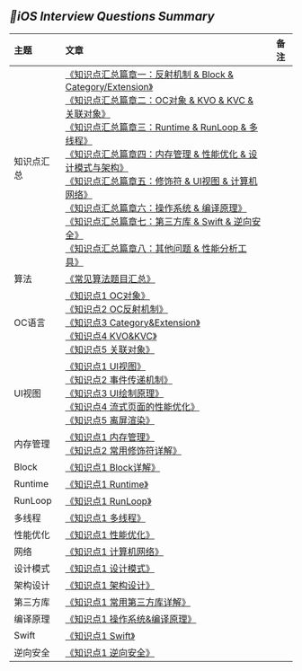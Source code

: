 
## *📖iOS Interview Questions Summary*
|主题|文章|备注|
|:---|:--|:---:
知识点汇总|[《知识点汇总篇章一：反射机制 & Block & Category/Extension》](https://github.com/baohenglin/iOS-Interview-Question/blob/master/Article/iOSInterviewQuestionsSummary.md)<br>[《知识点汇总篇章二：OC对象 & KVO & KVC & 关联对象》](https://github.com/baohenglin/iOS-Interview-Question/blob/master/Article/iOSInterviewQuestionsSummaryTwo.md)<br>[《知识点汇总篇章三：Runtime & RunLoop & 多线程》](https://github.com/baohenglin/iOS-Interview-Question/blob/master/Article/iOSInterviewQuestionsSummaryThree.md)<br>[《知识点汇总篇章四：内存管理 & 性能优化 & 设计模式与架构》](https://github.com/baohenglin/iOS-Interview-Question/blob/master/Article/iOSInterviewQuestionsSummaryFour.md)<br>[《知识点汇总篇章五：修饰符 & UI视图 & 计算机网络》](https://github.com/baohenglin/iOS-Interview-Question/blob/master/Article/iOSInterviewQuestionsSummaryFifth.md)<br>[《知识点汇总篇章六：操作系统 & 编译原理》](https://github.com/baohenglin/iOS-Interview-Question/blob/master/Article/iOSInterviewQuestionsSummarySix.md)<br>[《知识点汇总篇章七：第三方库 & Swift & 逆向安全》](https://github.com/baohenglin/iOS-Interview-Question/blob/master/Article/iOSInterviewQuestionsSummarySeven.md)<br>[《知识点汇总篇章八：其他问题 & 性能分析工具》](https://github.com/baohenglin/iOS-Interview-Question/blob/master/Article/iOSInterviewQuestionSummaryEight.md)<br>|
算法|[《常见算法题目汇总》](https://github.com/baohenglin/iOS-Interview-Question/blob/master/Article/%E5%B8%B8%E8%A7%81%E7%AE%97%E6%B3%95%E9%A2%98%E7%9B%AE.md)<br>|
|OC语言|[《知识点1 OC对象》](https://github.com/baohenglin/iOS-Interview-Question/blob/master/Article/OC%E5%AF%B9%E8%B1%A1.md)<br>[《知识点2 OC反射机制》](https://github.com/baohenglin/iOS-Interview-Question/blob/master/Article/OC%E5%8F%8D%E5%B0%84%E6%9C%BA%E5%88%B6.md)<br>[《知识点3 Category&Extension》](https://github.com/baohenglin/iOS-Interview-Question/blob/master/Article/Category%26Extension.md)<br>[《知识点4 KVO&KVC》](https://github.com/baohenglin/iOS-Interview-Question/blob/master/Article/KVO%26KVC.md)<br>[《知识点5 关联对象》](https://github.com/baohenglin/iOS-Interview-Question/blob/master/Article/%E5%85%B3%E8%81%94%E5%AF%B9%E8%B1%A1.md)<br>|
|UI视图|[《知识点1 UI视图》](https://github.com/baohenglin/iOS-Interview-Question/blob/master/Article/UIView.md)<br>[《知识点2 事件传递机制》]()<br>[《知识点3 UI绘制原理》]()<br>[《知识点4 流式页面的性能优化》]()<br>[《知识点5 离屏渲染》]()<br>|
|内存管理|[《知识点1 内存管理》](https://github.com/baohenglin/iOS-Interview-Question/blob/master/Article/%E5%86%85%E5%AD%98%E7%AE%A1%E7%90%86.md)<br>[《知识点2 常用修饰符详解》](https://github.com/baohenglin/iOS-Interview-Question/blob/master/Article/%E4%BF%AE%E9%A5%B0%E7%AC%A6.md)<br>|
|Block|[《知识点1 Block详解》](https://github.com/baohenglin/iOS-Interview-Question/blob/master/Article/Block%E8%AF%A6%E8%A7%A3.md)<br>|
|Runtime|[《知识点1 Runtime》](https://github.com/baohenglin/iOS-Interview-Question/blob/master/Article/Runtime.md)<br>|
|RunLoop|[《知识点1 RunLoop》](https://github.com/baohenglin/iOS-Interview-Question/blob/master/Article/RunLoop.md)<br>|
|多线程|[《知识点1 多线程》]()<br>|
|性能优化|[《知识点1 性能优化》](https://github.com/baohenglin/iOS-Interview-Question/blob/master/Article/%E6%80%A7%E8%83%BD%E4%BC%98%E5%8C%96.md)<br>|
|网络|[《知识点1 计算机网络》](https://github.com/baohenglin/iOS-Interview-Question/blob/master/Article/%E8%AE%A1%E7%AE%97%E6%9C%BA%E7%BD%91%E7%BB%9C.md)<br>|
|设计模式|[《知识点1 设计模式》](https://github.com/baohenglin/iOS-Interview-Question/blob/master/Article/%E8%AE%BE%E8%AE%A1%E6%A8%A1%E5%BC%8F.md)<br>|
|架构设计|[《知识点1 架构设计》](https://github.com/baohenglin/iOS-Interview-Question/blob/master/Article/%E6%9E%B6%E6%9E%84%E8%AE%BE%E8%AE%A1.md)<br>|
|第三方库|[《知识点1 常用第三方库详解》](https://github.com/baohenglin/iOS-Interview-Question/blob/master/Article/%E7%AC%AC%E4%B8%89%E6%96%B9%E5%BA%93.md)<br>|
|编译原理|[《知识点1 操作系统&编译原理》](https://github.com/baohenglin/iOS-Interview-Question/blob/master/Article/%E7%BC%96%E8%AF%91%E5%8E%9F%E7%90%86.md)<br>|
|Swift|[《知识点1 Swift》](https://github.com/baohenglin/iOS-Interview-Question/blob/master/Article/Swift.md)<br>|
|逆向安全|[《知识点1 逆向安全》]()<br>|




